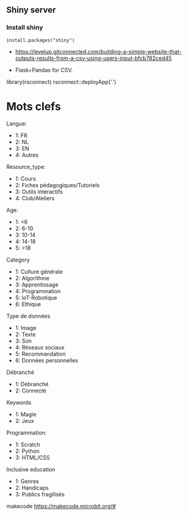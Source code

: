 ## Shiny server

### Install shiny

```
install.packages("shiny")
```

* https://levelup.gitconnected.com/building-a-simple-website-that-outputs-results-from-a-csv-using-users-input-bfcb782ced45

* Flask+Pandas for CSV. 

library(rsconnect)
rsconnect::deployApp('.')

# Mots clefs

Langue:

* 1: FR
* 2: NL
* 3: EN
* 4: Autres

Resource_type: 

* 1: Cours
* 2: Fiches pédagogiques/Tutoriels
* 3: Outils interactifs
* 4: Club/Ateliers

Age:

* 1: <6
* 2: 6-10
* 3: 10-14
* 4: 14-18
* 5: >18

Category

* 1: Culture générale
* 2: Algorithme
* 3: Apprentissage
* 4: Programmation
* 5: IoT-Robotique
* 6: Ethique

Type de données

* 1: Image
* 2: Texte
* 3: Son
* 4: Réseaux sociaux
* 5: Recommandation
* 6: Données personnelles


Débranché

* 1: Débranché
* 2: Connecté

Keywords

* 1: Magie
* 2: Jeux

Programmation:

* 1: Scratch
* 2: Python
* 3: HTML/CSS

Inclusive education

* 1: Genres
* 2: Handicaps
* 3: Publics fragilisés

makecode
https://makecode.microbit.org/#


